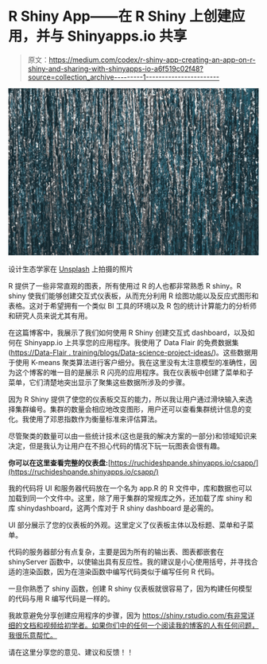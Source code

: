 # R Shiny App——在 R Shiny 上创建应用，并与 Shinyapps.io 共享

> 原文：<https://medium.com/codex/r-shiny-app-creating-an-app-on-r-shiny-and-sharing-with-shinyapps-io-a6f519c02f48?source=collection_archive---------1----------------------->

![](img/32d647bf43d3c798e96796e1cb960148.png)

设计生态学家在 [Unsplash](https://unsplash.com?utm_source=medium&utm_medium=referral) 上拍摄的照片

R 提供了一些非常直观的图表，所有使用过 R 的人也都非常熟悉 R shiny。R shiny 使我们能够创建交互式仪表板，从而充分利用 R 绘图功能以及反应式图形和表格。这对于希望拥有一个类似 BI 工具的环境以及 R 包的统计计算能力的分析师和研究人员来说尤其有用。

在这篇博客中，我展示了我们如何使用 R Shiny 创建交互式 dashboard，以及如何在 Shinyapp.io 上共享您的应用程序。我使用了 Data Flair 的免费数据集([https://Data-Flair . training/blogs/Data-science-project-ideas/](https://data-flair.training/blogs/data-science-project-ideas/))。这些数据用于使用 K-means 聚类算法进行客户细分。我在这里没有太注意模型的准确性，因为这个博客的唯一目的是展示 R 闪亮的应用程序。我在仪表板中创建了菜单和子菜单，它们清楚地突出显示了聚集这些数据所涉及的步骤。

因为 R Shiny 提供了使您的仪表板交互的能力，所以我让用户通过滑块输入来选择集群编号。集群的数量会相应地改变图形，用户还可以查看集群统计信息的变化。我使用了邓恩指数作为衡量标准来评估算法。

尽管聚类的数量可以由一些统计技术(这也是我的解决方案的一部分)和领域知识来决定，但是我认为让用户在不担心代码的情况下玩一玩图表会很有趣。

**你可以在这里查看完整的仪表盘:**[https://ruchideshpande.shinyapps.io/csapp/](https://ruchideshpande.shinyapps.io/csapp/)

我的代码将 UI 和服务器代码放在一个名为 app.R 的 R 文件中，库和数据也可以加载到同一个文件中。这里，除了用于集群的常规库之外，还加载了库 shiny 和库 shinydashboard，这两个库对于 R shiny dashboard 是必需的。

UI 部分展示了您的仪表板的外观。这里定义了仪表板主体以及标题、菜单和子菜单。

代码的服务器部分有点复杂，主要是因为所有的输出表、图表都嵌套在 shinyServer 函数中，以使输出具有反应性。我的建议是小心使用括号，并寻找合适的渲染函数，因为在渲染函数中编写代码类似于编写任何 R 代码。

一旦你熟悉了 shiny 函数，创建 R shiny 仪表板就很容易了，因为构建任何模型的代码与用 R 编写代码是一样的。

我故意避免分享创建应用程序的步骤，因为 https://shiny.rstudio.com/有非常详细的文档和视频给初学者。如果你们中的任何一个阅读我的博客的人有任何问题，我很乐意帮忙。

请在这里分享您的意见、建议和反馈！！